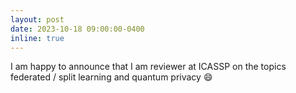 ```yaml
---
layout: post
date: 2023-10-18 09:00:00-0400
inline: true
---
```


I am happy to announce that I am reviewer at ICASSP on the topics federated / split learning and quantum privacy 😄 
